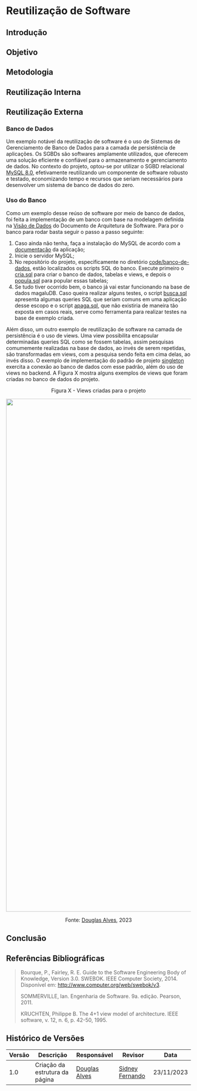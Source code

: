 # Reutilização de Software

## Introdução



## Objetivo



## Metodologia



## Reutilização Interna



## Reutilização Externa

### Banco de Dados

Um exemplo notável da reutilização de software é o uso de Sistemas de Gerenciamento de Banco de Dados para a camada de persistência de aplicações. Os SGBDs são softwares amplamente utilizados, que oferecem uma solução eficiente e confiável para o armazenamento e gerenciamento de dados. No contexto do projeto, optou-se por utilizar o SGBD relacional [MySQL 8.0](https://www.mysql.com), efetivamente reutilizando um componente de software robusto e testado, economizando tempo e recursos que seriam necessários para desenvolver um sistema de banco de dados do zero.

### Uso do Banco

Como um exemplo desse reúso de software por meio de banco de dados, foi feita a implementação de um banco com base na modelagem definida na [Visão de Dados]() do Documento de Arquitetura de Software. Para por o banco para rodar basta seguir o passo a passo seguinte:

1. Caso ainda não tenha, faça a instalação do MySQL de acordo com a [documentação](https://dev.mysql.com/doc/refman/8.2/en/installing.html) da aplicação;
2. Inicie o servidor MySQL;
3. No repositório do projeto, especificamente no diretório [code/banco-de-dados](https://github.com/UnBArqDsw2023-2/2023.2_G7_ProjetoMagazineLuiza/tree/main/code/banco-de-dados), estão localizados os scripts SQL do banco. Execute primeiro o [cria.sql](https://github.com/UnBArqDsw2023-2/2023.2_G7_ProjetoMagazineLuiza/blob/main/code/banco-de-dados/cria.sql) para criar o banco de dados, tabelas e views, e depois o [popula.sql](https://github.com/UnBArqDsw2023-2/2023.2_G7_ProjetoMagazineLuiza/blob/main/code/banco-de-dados/popula.sql) para popular essas tabelas;
4. Se tudo tiver ocorrido bem, o banco já vai estar funcionando na base de dados magaluDB. Caso queira realizar alguns testes, o script [busca.sql](https://github.com/UnBArqDsw2023-2/2023.2_G7_ProjetoMagazineLuiza/blob/main/code/banco-de-dados/busca.sql) apresenta algumas queries SQL que seriam comuns em uma aplicação desse escopo e o script [apaga.sql](https://github.com/UnBArqDsw2023-2/2023.2_G7_ProjetoMagazineLuiza/blob/main/code/banco-de-dados/apaga.sql), que não existiria de maneira tão exposta em casos reais, serve como ferramenta para realizar testes na base de exemplo criada.

Além disso, um outro exemplo de reutilização de software na camada de persistência é o uso de views. Uma view possibilita encapsular determinadas queries SQL como se fossem tabelas, assim pesquisas comumemente realizadas na base de dados, ao invés de serem repetidas, são transformadas em views, com a pesquisa sendo feita em cima delas, ao invés disso. O exemplo de implementação do padrão de projeto [singleton]() exercita a conexão ao banco de dados com esse padrão, além do uso de views no backend. A Figura X mostra alguns exemplos de views que foram criadas no banco de dados do projeto.

<center>

Figura X - Views criadas para o projeto

<img src="assets/DiagramaReutilizacao/views.png" alt="Views criadas para o projeto" width="1400"/>

<font>Fonte: [Douglas Alves](https://github.com/dougAlvs), 2023</font>

</center>

## Conclusão



## Referências Bibliográficas

> Bourque, P., Fairley, R. E. Guide to the Software Engineering Body of Knowledge, Version 3.0. SWEBOK. IEEE Computer Society, 2014. Disponível em: http://www.computer.org/web/swebok/v3.
>
> SOMMERVILLE, Ian. Engenharia de Software. 9a. edição. Pearson, 2011.</p>
>
> KRUCHTEN, Philippe B. The 4+1 view model of architecture. IEEE software, v. 12, n. 6, p. 42-50, 1995.

## Histórico de Versões
| Versão   | Descrição  | Responsável | Revisor    | Data      |
|----------|------------|-------------|------------|-----------|
| 1.0      | Criação da estrutura da página   | [Douglas Alves](https://github.com/dougAlvs)   |  [Sidney Fernando](https://github.com/nando3d3)  | 23/11/2023|